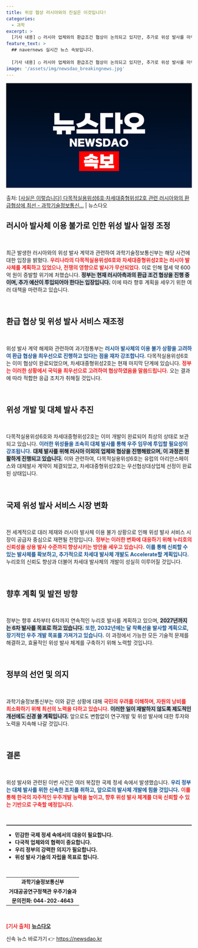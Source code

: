```yaml
---
title: 위성 협상 러시아와의 진실은 이것입니다!
categories:
  - 과학
excerpt: >
  [기사 내용] ○ 러시아 업체와의 환급조건 협상이 논의되고 있지만, 추가로 위성 발사를 마무리하기 위한 예산…
feature_text: >
  ## navernews 실시간 뉴스 속보입니다.

  [기사 내용] ○ 러시아 업체와의 환급조건 협상이 논의되고 있지만, 추가로 위성 발사를 마무리하기 위한 예산…
image: '/assets/img/newsdao_breakingnews.jpg'
---
```


![뉴스다오 속보](/assets/img/newsdao_breakingnews.jpg)

<p>출처: <a href="https://newsdao.kr/2114" rel="dofollow">[사실은 이렇습니다] 다목적실용위성6호·차세대중형위성2호 관련 러시아와의 환급협상에 최선 - 과학기술정보통신…</a> | 뉴스다오</p>

<h2 data-ke-size="size26">러시아 발사체 이용 불가로 인한 위성 발사 일정 조정</h2>

<p data-ke-size="size16">&nbsp;</p>

최근 발생한 러시아와의 위성 발사 계약과 관련하여 과학기술정보통신부는 해당 사건에 대한 입장을 밝혔다. <b><span style="color: #ee2323;">우리나라의 다목적실용위성6호와 차세대중형위성2호는 러시아 발사체를 계획하고 있었으나, 전쟁의 영향으로 발사가 무산되었다.</span></b> 이로 인해 혈세 약 600억 원이 증발할 위기에 처했습니다. <b><span style="background-color: #21538527;">정부는 현재 러시아측과의 환급 조건 협상을 진행 중이며, 추가 예산이 투입되어야 한다는 입장입니다.</span></b> 이에 따라 향후 계획을 세우기 위한 여러 대책을 마련하고 있습니다.

<p data-ke-size="size16">&nbsp;</p>

<h2 data-ke-size="size26">환급 협상 및 위성 발사 서비스 재조정</h2>

<p data-ke-size="size16">&nbsp;</p>

위성 발사 계약 해제와 관련하여 과기정통부는 <b><span style="color: #1a5490;">러시아 발사체의 이용 불가 상황을 고려하여 환급 협상을 최우선으로 진행하고 있다는 점을 재차 강조합니다.</span></b> 다목적실용위성6호는 이미 협상이 완료되었으며, 차세대중형위성2호는 현재 마지막 단계에 있습니다. <b><span style="color: #ee2323;">정부는 이러한 상황에서 국익을 최우선으로 고려하여 협상하였음을 말씀드립니다.</span></b> 오는 결과에 따라 적합한 응급 조치가 취해질 것입니다.

<p data-ke-size="size16">&nbsp;</p>

<h2 data-ke-size="size26">위성 개발 및 대체 발사 추진</h2>

<p data-ke-size="size16">&nbsp;</p>

다목적실용위성6호와 차세대중형위성2호는 이미 개발이 완료되어 최상의 상태로 보관되고 있습니다. <b><span style="color: #1a5490;">이러한 위성들을 조속히 대체 발사를 통해 우주 임무에 투입할 필요성이 강조됩니다.</span></b> <b><span style="background-color: #21538527;">대체 발사를 위해 러시아 이외의 업체와 협상을 진행해왔으며, 이 과정은 원활하게 진행되고 있습니다.</span></b> 이와 관련하여, 다목적실용위성6호는 유럽의 아리안스페이스와 대체발사 계약이 체결되었고, 차세대중형위성2호는 우선협상대상업체 선정이 완료된 상태입니다.

<p data-ke-size="size16">&nbsp;</p>

<h2 data-ke-size="size26">국제 위성 발사 서비스 시장 변화</h2>

<p data-ke-size="size16">&nbsp;</p>

전 세계적으로 대러 제재와 러시아 발사체 이용 불가 상황으로 인해 위성 발사 서비스 시장이 공급자 중심으로 재편될 전망입니다. <b><span style="color: #ee2323;">정부는 이러한 변화에 대응하기 위해 누리호의 신뢰성을 상용 발사 수준까지 향상시키는 방안을 세우고 있습니다.</span></b> <b><span style="color: #1a5490;">이를 통해 신뢰할 수 있는 발사체를 확보하고, 추가적으로 차세대 발사체 개발도 Accelerate할 계획입니다.</span></b> 누리호의 신뢰도 향상과 더불어 차세대 발사체의 개발이 성실히 이루어질 것입니다.

<p data-ke-size="size16">&nbsp;</p>

<h2 data-ke-size="size26">향후 계획 및 발전 방향</h2>

<p data-ke-size="size16">&nbsp;</p>

정부는 향후 4차부터 6차까지 연속적인 누리호 발사를 계획하고 있으며, <b><span style="background-color: #21538527;">2027년까지는 6차 발사를 목표로 하고 있습니다.</span></b> <b><span style="color: #1a5490;">또한, 2032년에는 달 착륙선을 발사할 계획으로, 장기적인 우주 개발 목표를 가져가고 있습니다.</span></b> 이 과정에서 가능한 모든 기술적 문제를 해결하고, 효율적인 위성 발사 체계를 구축하기 위해 노력할 것입니다.

<p data-ke-size="size16">&nbsp;</p>

<h2 data-ke-size="size26">정부의 선언 및 의지</h2>

<p data-ke-size="size16">&nbsp;</p>

과학기술정보통신부는 이와 같은 상황에 대해 <b><span style="color: #ee2323;">국민의 우려를 이해하며, 자원의 낭비를 최소화하기 위해 최선의 노력을 다하고 있습니다.</span></b> <b><span style="background-color: #21538527;">이러한 일이 재발하지 않도록 제도적인 개선에도 신경 쓸 계획입니다.</span></b> 앞으로도 변함없이 연구개발 및 위성 발사에 대한 투자와 노력을 지속해 나갈 것입니다.

<p data-ke-size="size16">&nbsp;</p>

<h2 data-ke-size="size26">결론</h2>

<p data-ke-size="size16">&nbsp;</p>

위성 발사와 관련된 이번 사건은 여러 복잡한 국제 정세 속에서 발생했습니다. <b><span style="color: #1a5490;">우리 정부는 대체 발사를 위한 신속한 조치를 취하고, 앞으로의 발사체 개발에 힘쓸 것입니다.</span></b> <b><span style="color: #ee2323;">이를 통해 한국의 자주적인 우주개발 능력을 높이고, 향후 위성 발사 체계를 더욱 신뢰할 수 있는 기반으로 구축할 예정입니다.</span></b> 

<p data-ke-size="size16">&nbsp;</p>

<hr style="border: 1px solid #999999;">

<ul>
    <li><b>민감한 국제 정세 속에서의 대응이 필요합니다.</b></li>
    <li><b>다국적 업체와의 협력이 중요합니다.</b></li>
    <li><b>우리 정부의 강력한 의지가 필요합니다.</b></li>
    <li><b>위성 발사 기술의 자립을 목표로 합니다.</b></li>
</ul>

<p data-ke-size="size16">&nbsp;</p>

<table>
    <tr>
        <td style="text-align: center; height: 17px;"><b>과학기술정보통신부</b></td>
    </tr>
    <tr>
        <td style="text-align: center; height: 17px;"><b>거대공공연구정책관 우주기술과</b></td>
    </tr>
    <tr>
        <td style="text-align: center; height: 17px;"><b>문의전화: 044-202-4643</b></td>
    </tr>
</table>

<p data-ke-size="size16">&nbsp;</p>

<b><span style="color: #ee2323;">[기사 출처]</span></b> <a href="https://newsdao.kr/2114"><b>뉴스다오</b></a>  

신속 뉴스 바로가기 👉 <a href="https://newsdao.kr" rel="dofollow">https://newsdao.kr</a>


